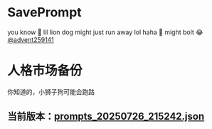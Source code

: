 # SavePrompt
you know 🫠 lil lion dog might just run away lol
haha 🐶 might bolt 😂 [@advent259141](https://github.com/advent259141)

# 人格市场备份
你知道的，小狮子狗可能会跑路

## 当前版本：[prompts_20250726_215242.json](https://github.com/Larch-C/SavePrompt/blob/main/prompts_20250726_215242.json)
